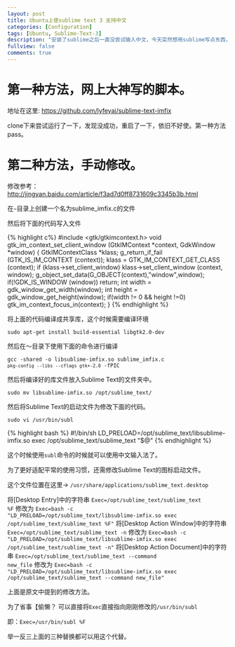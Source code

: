 ```yaml
---
layout: post
title: Ubuntu上使sublime text 3 支持中文
categories: [Configuration]
tags: [Ubuntu, Sublime-Text-3]
description: "安装了sublime之后一直没尝试输入中文，今天突然想用sublime写点东西，然后发现系统上的fcitx(搜狗输入法)没法用。在网上发现了两种修改办法，逐一尝试了下，于是记录一下。"
fullview: false
comments: true
---
```

# 第一种方法，网上大神写的脚本。

地址在这里: <https://github.com/lyfeyaj/sublime-text-imfix>

clone下来尝试运行了一下，发现没成功，重启了一下，依旧不好使。第一种方法pass。

# 第二种方法，手动修改。

修改参考：<http://jingyan.baidu.com/article/f3ad7d0ff8731609c3345b3b.html>

在<code>~</code>目录上创建一个名为sublime_imfix.c的文件

然后将下面的代码写入文件

{% highlight c%}
#include <gtk/gtkimcontext.h>
void gtk_im_context_set_client_window (GtkIMContext *context,
         GdkWindow    *window)
{
 GtkIMContextClass *klass;
 g_return_if_fail (GTK_IS_IM_CONTEXT (context));
 klass = GTK_IM_CONTEXT_GET_CLASS (context);
 if (klass->set_client_window)
   klass->set_client_window (context, window);
 g_object_set_data(G_OBJECT(context),"window",window);
 if(!GDK_IS_WINDOW (window))
   return;
 int width = gdk_window_get_width(window);
 int height = gdk_window_get_height(window);
 if(width != 0 && height !=0)
   gtk_im_context_focus_in(context);
}
{% endhighlight %}

将上面的代码编译成共享库，这个时候需要编译环境

<code>sudo apt-get install build-essential libgtk2.0-dev</code>

然后在～目录下使用下面的命令进行编译

<code>gcc -shared -o libsublime-imfix.so sublime_imfix.c  `pkg-config --libs --cflags gtk+-2.0` -fPIC</code>

然后将编译好的库文件放入Sublime Text的文件夹中。

<code>sudo mv libsublime-imfix.so /opt/sublime_text/</code>

然后将Sublime Text的启动文件为修改下面的代码。

<code>sudo vi /usr/bin/subl</code>

{% highlight bash %}
#!/bin/sh
LD_PRELOAD=/opt/sublime_text/libsublime-imfix.so exec /opt/sublime_text/sublime_text "$@"
{% endhighlight %}

这个时候使用<code>subl</code>命令的时候就可以使用中文输入法了。

为了更好适配平常的使用习惯，还需修改Sublime Text的图标启动文件。

这个文件位置在这里-> <code>/usr/share/applications/sublime_text.desktop</code>

将[Desktop Entry]中的字符串
<code>Exec=/opt/sublime_text/sublime_text %F</code>
修改为
<code>Exec=bash -c "LD_PRELOAD=/opt/sublime_text/libsublime-imfix.so exec /opt/sublime_text/sublime_text %F"</code>
将[Desktop Action Window]中的字符串
<code>Exec=/opt/sublime_text/sublime_text -n</code>
修改为
<code>Exec=bash -c "LD_PRELOAD=/opt/sublime_text/libsublime-imfix.so exec /opt/sublime_text/sublime_text -n"</code>
将[Desktop Action Document]中的字符串
<code>Exec=/opt/sublime_text/sublime_text --command new_file</code>
修改为
<code>Exec=bash -c "LD_PRELOAD=/opt/sublime_text/libsublime-imfix.so exec /opt/sublime_text/sublime_text --command new_file"</code>

上面是原文中提到的修改方法。

为了省事【偷懒？
可以直接将<code>Exec</code>直接指向刚刚修改的<code>/usr/bin/subl</code>

即：<code>Exec=/usr/bin/subl %F</code>

举一反三上面的三种替换都可以用这个代替。
